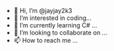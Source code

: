- 👋 Hi, I’m @jayjay2k3
- 👀 I’m interested in coding...
- 🌱 I’m currently learning C# ...
- 💞️ I’m looking to collaborate on ...
- 📫 How to reach me ...

<!---
jayjay2k3/jayjay2k3 is a ✨ special ✨ repository because its `README.md` (this file) appears on your GitHub profile.
You can click the Preview link to take a look at your changes.
--->

